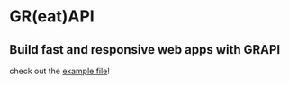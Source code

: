 
# GR(eat)API

## Build fast and responsive web apps with GRAPI

check out the [example file](test/server.py)!
